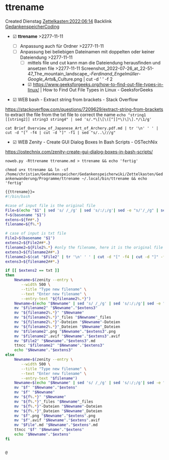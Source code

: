 # ttrename
Created Dienstag [Zettelkasten:2022:06:14]()
Backlink [GedankenspeicherCoding](../GedankenspeicherCoding.md)

* ☑ **ttrename**  >2277-11-11
	* ☐ Anpassung auch für Ordner >2277-11-11 
	* ☐ Anpassung bei beliebigen Dateinamen mit doppelten oder keiner Dateiendung >2277-11-11 
		* ☐ mittels file und cut kann man die Dateiendung herausfinden und ansetzen file >2277-11-11  Screenshot_2022-07-26_at_22-51-47_The_mountain_landscape_-_Ferdinand_Engelműller_-_Google_Arts_\&_Culture.png | cut -d ' ' -f 2
		* ☑ <https://www.geeksforgeeks.org/how-to-find-out-file-types-in-linux/> | How to Find Out File Types in Linux - GeeksforGeeks



* ☑ WEB bash - Extract string from brackets - Stack Overflow 

 <https://stackoverflow.com/questions/7209629/extract-string-from-brackets>
to extract the file from the txt file to correct the name
``echo "string1 [[string2]] string3 string4" | sed 's/.*\[\[\([^]]*\)\]\].*/\1/g'``

``cat Brief_Overview_of_Japanese_Art_of_Archery.pdf.md | tr '\n' ' ' | cut -d "[" -f4 | cut -d "]" -f1 | sed "s/..\///g"``




* ☑ WEB Zenity - Create GUI Dialog Boxes In Bash Scripts - OSTechNix 

 <https://ostechnix.com/zenity-create-gui-dialog-boxes-in-bash-scripts/>

  ``noweb.py -Rttrename ttrename.md > ttrename && echo 'fertig'``

``chmod u+x ttrename && ln -sf /home/christian/Gedankenspeicher/Gedankenspeicherwiki/Zettelkasten/Gedankenwanderung/Programme/ttrename ~/.local/bin/ttrename && echo 'fertig'``

```bash
{{ttrename}}=
#!/bin/bash

#case of input file is the original file
File=$(echo "$1" | sed 's/ /_/g' | sed 's/:/;/g'| sed -e "s/'/_/g" | sed 's/\"//g')
f=$(basename "$1")
extens=${f##*.}
filename=${f%.*}

# case of input is txt file
File2=$(basename "$1")
extens2=${File2##*.}
filename2=${File2%.*} #only the filename, here it is the original file
extens3=${filename2##*.}
filename2=$(cat "$File2" | tr '\n' ' ' | cut -d "[" -f4 | cut -d "]" -f1 | sed "s/..\///g")
extens3=${filename2##*.}

if [[ $extens2 == txt ]]
then
	Newname=$(zenity --entry \
       --width 500 \
       --title "Type new filename" \
       --text "Enter new filename" \
       --entry-text "${filename2%.*}")
    Newname=$(echo "$Newname" | sed 's/ /_/g' | sed 's/:/;/g'| sed -e "s/'/_/g" | sed 's/\"//g')
    mv "$filename2" "$Newname"."$extens3"
    mv "${filename2%.*}" "$Newname"
    mv "${filename2%.*}"_files "$Newname"_files
    mv "${filename2%.*}"-Dateien "$Newname"-Dateien
    mv "${filename2%.*}"_Dateien "$Newname"_Dateien
    mv "$filename2".png "$Newname"."$extens3".png
    mv "$filename2".avif "$Newname"."$extens3".avif
    mv "$File2" "$Newname"."$extens3".md
    ttncc "$filename2" "$Newname"."$extens3"
    echo "$Newname"."$extens3"
else 
	Newname=$(zenity --entry \
       --width 500 \
       --title "Type new filename" \
       --text "Enter new filename" \
       --entry-text "$filename")
    Newname=$(echo "$Newname" | sed 's/ /_/g' | sed 's/:/;/g'| sed -e "s/'/_/g" | sed 's/\"//g')
    mv "$f" "$Newname"."$extens"
    mv "$f" "$Newname"
    mv "${f%.*}" "$Newname"
    mv "${f%.*}"_files "$Newname"_files
    mv "${f%.*}"-Dateien "$Newname"-Dateien
    mv "${f%.*}"_Dateien "$Newname"_Dateien
    mv "$f".png "$Newname"."$extens".png
    mv "$f".avif "$Newname"."$extens".avif
    mv "$File".md "$Newname"."$extens".md
    ttncc "$f" "$Newname"."$extens" 
    echo "$Newname"."$extens" 
fi


@
```

